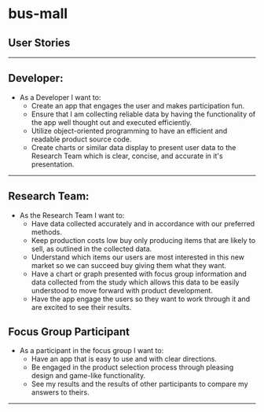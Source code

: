 # bus-mall

## **User Stories**
______

## **Developer:**

* As a Developer I want to:
  + Create an app that engages the user and makes participation fun.
  + Ensure that I am collecting reliable data by having the functionality of the app well thought out and executed efficiently.
  + Utilize object-oriented programming to have an efficient and readable product source code.
  + Create charts or similar data display to present user data to the Research Team which is clear, concise, and accurate in it's presentation.

______

## **Research Team:**

  * As the Research Team I want to:
    + Have data collected accurately and in accordance with our preferred methods.
    + Keep production costs low buy only producing items that are likely to sell, as outlined in the collected data.
    + Understand which items our users are most interested in this new market so we can succeed buy giving them what they want.
    + Have a chart or graph presented with focus group information and data collected from the study which allows this data to be easily understood to move forward with product development.
    + Have the app engage the users so they want to work through it and are excited to see their results.


## **Focus Group Participant**

  * As a participant in the focus group I want to:
    + Have an app that is easy to use and with clear directions.
    + Be engaged in the product selection process through pleasing design and game-like functionality.
    + See my results and the results of other participants to compare my answers to theirs.
________    
